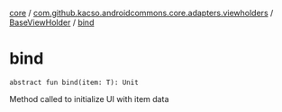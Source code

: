 [core](../../index.md) / [com.github.kacso.androidcommons.core.adapters.viewholders](../index.md) / [BaseViewHolder](index.md) / [bind](.)

# bind

`abstract fun bind(item: T): Unit`

Method called to initialize UI with item data

